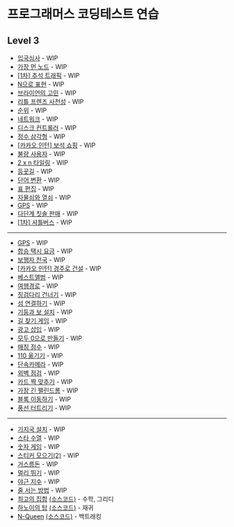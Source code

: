 # 프로그래머스 코딩테스트 연습
## Level 3
* [입국심사](https://programmers.co.kr/learn/courses/30/lessons/43238) - WIP
* [가장 먼 노드](https://programmers.co.kr/learn/courses/30/lessons/49189) - WIP
* [[1차] 추석 트래픽](https://programmers.co.kr/learn/courses/30/lessons/17676) - WIP
* [N으로 표현](https://programmers.co.kr/learn/courses/30/lessons/42895) - WIP
* [브라이언의 고민](https://programmers.co.kr/learn/courses/30/lessons/1830) - WIP
* [리틀 프렌즈 사천성](https://programmers.co.kr/learn/courses/30/lessons/1836) - WIP
* [순위](https://programmers.co.kr/learn/courses/30/lessons/49191) - WIP
* [네트워크](https://programmers.co.kr/learn/courses/30/lessons/43162) - WIP
* [디스크 컨트롤러](https://programmers.co.kr/learn/courses/30/lessons/42627) - WIP
* [정수 삼각형](https://programmers.co.kr/learn/courses/30/lessons/43105) - WIP
* [[카카오 인턴] 보석 쇼핑](https://programmers.co.kr/learn/courses/30/lessons/67258) - WIP
* [불량 사용자](https://programmers.co.kr/learn/courses/30/lessons/64064) - WIP
* [2 x n 타일링](https://programmers.co.kr/learn/courses/30/lessons/12900) - WIP
* [등굣길](https://programmers.co.kr/learn/courses/30/lessons/42898) - WIP
* [단어 변환](https://programmers.co.kr/learn/courses/30/lessons/43163) - WIP
* [표 편집](https://programmers.co.kr/learn/courses/30/lessons/81303) - WIP
* [자물쇠와 열쇠](https://programmers.co.kr/learn/courses/30/lessons/60059) - WIP
* [GPS](https://programmers.co.kr/learn/courses/30/lessons/1837) - WIP
* [다단계 칫솔 판매](https://programmers.co.kr/learn/courses/30/lessons/77486) - WIP
* [[1차] 셔틀버스](https://programmers.co.kr/learn/courses/30/lessons/17678) - WIP
---
* [GPS](https://programmers.co.kr/learn/courses/30/lessons/1837) - WIP
* [합승 택시 요금](https://programmers.co.kr/learn/courses/30/lessons/72413) - WIP
* [보행자 천국](https://programmers.co.kr/learn/courses/30/lessons/1832) - WIP
* [[카카오 인턴] 경주로 건설](https://programmers.co.kr/learn/courses/30/lessons/67259) - WIP
* [베스트앨범](https://programmers.co.kr/learn/courses/30/lessons/42579) - WIP
* [여행경로](https://programmers.co.kr/learn/courses/30/lessons/43164) - WIP
* [징검다리 건너기](https://programmers.co.kr/learn/courses/30/lessons/64062) - WIP
* [섬 연결하기](https://programmers.co.kr/learn/courses/30/lessons/42861) - WIP
* [기둥과 보 설치](https://programmers.co.kr/learn/courses/30/lessons/60061) - WIP
* [길 찾기 게임](https://programmers.co.kr/learn/courses/30/lessons/42892) - WIP
* [광고 삽입](https://programmers.co.kr/learn/courses/30/lessons/72414) - WIP
* [모두 0으로 만들기](https://programmers.co.kr/learn/courses/30/lessons/76503) - WIP
* [매칭 점수](https://programmers.co.kr/learn/courses/30/lessons/42893) - WIP
* [110 옮기기](https://programmers.co.kr/learn/courses/30/lessons/77886) - WIP
* [단속카메라](https://programmers.co.kr/learn/courses/30/lessons/42884) - WIP
* [외벽 점검](https://programmers.co.kr/learn/courses/30/lessons/60062) - WIP
* [카드 짝 맞추기](https://programmers.co.kr/learn/courses/30/lessons/72415) - WIP
* [가장 긴 팰린드롬](https://programmers.co.kr/learn/courses/30/lessons/12904) - WIP
* [블록 이동하기](https://programmers.co.kr/learn/courses/30/lessons/60063) - WIP
* [풍선 터트리기](https://programmers.co.kr/learn/courses/30/lessons/68646) - WIP
---
* [기지국 설치](https://programmers.co.kr/learn/courses/30/lessons/12979) - WIP
* [스타 수열](https://programmers.co.kr/learn/courses/30/lessons/70130) - WIP
* [숫자 게임](https://programmers.co.kr/learn/courses/30/lessons/12987) - WIP
* [스티커 모으기(2)](https://programmers.co.kr/learn/courses/30/lessons/12971) - WIP
* [거스름돈](https://programmers.co.kr/learn/courses/30/lessons/12907) - WIP
* [멀리 뛰기](https://programmers.co.kr/learn/courses/30/lessons/12914) - WIP
* [야근 지수](https://programmers.co.kr/learn/courses/30/lessons/12927) - WIP
* [줄 서는 방법](https://programmers.co.kr/learn/courses/30/lessons/12936) - WIP
* [최고의 집합](https://programmers.co.kr/learn/courses/30/lessons/12938) [(소스코드)](./src/12938.cpp) - 수학, 그리디
* [하노이의 탑](https://programmers.co.kr/learn/courses/30/lessons/12946) [(소스코드)](./src/12946.cpp) - 재귀
* [N-Queen](https://programmers.co.kr/learn/courses/30/lessons/12952) [(소스코드)](./src/12952.cpp) - 백트래킹